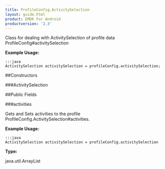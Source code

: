 ```yaml
---
title: ProfileConfig.ActivitySelection
layout: guide.html
product: EMDK For Android
productversion: '2.3'
---
```


Class for dealing with ActivitySelection of profile data  ProfileConfig#activitySelection

 

**Example Usage:**
	
	:::java	
	ActivitySelection activitySelection = profileConfig.activitySelection;


##Constructors

###ActivitySelection



##Public Fields

###activities

Gets and Sets activities to the profile  ProfileConfig.ActivitySelection#activities.

 

**Example Usage:**
	
	:::java	
	ActivitySelection activitySelection = profileConfig.activitySelection


**Type:**

java.util.ArrayList













